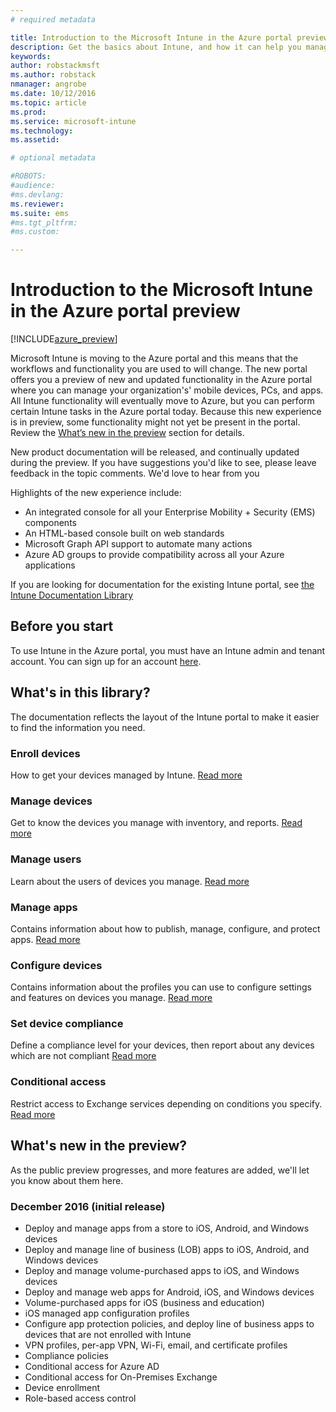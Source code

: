 ```yaml
---
# required metadata

title: Introduction to the Microsoft Intune in the Azure portal preview | Microsoft Docs
description: Get the basics about Intune, and how it can help you manage your devices.
keywords:
author: robstackmsft
ms.author: robstack
nmanager: angrobe
ms.date: 10/12/2016
ms.topic: article
ms.prod:
ms.service: microsoft-intune
ms.technology:
ms.assetid: 

# optional metadata

#ROBOTS:
#audience:
#ms.devlang:
ms.reviewer: 
ms.suite: ems
#ms.tgt_pltfrm:
#ms.custom:

---
```



# Introduction to the Microsoft Intune in the Azure portal preview


[!INCLUDE[azure_preview](../includes/azure_preview.md)]

Microsoft Intune is moving to the Azure portal and this means that the workflows and functionality you are used to will change.
The new portal offers you a preview of new and updated functionality in the Azure portal where you can manage your organization's' mobile devices, PCs, and apps. 
All Intune functionality will eventually move to Azure, but you can perform certain Intune tasks in the Azure portal today. Because this new experience is in preview, some functionality might not yet be present in the portal. Review the [What’s new in the preview](#what's-new-in-the-preview?) section for details. 

New product documentation will be released, and continually  updated during the preview. If you have suggestions you'd like to see, please leave feedback in the topic comments. We'd love to hear from you

<!--- You can view the new Intune technical preview console in Azure at [portal.azure.com]. --->

Highlights of the new experience include:

- An integrated console for all your Enterprise Mobility + Security (EMS) components
- An HTML-based console built on web standards
- Microsoft Graph API support to automate many actions
- Azure AD groups to provide compatibility across all your Azure applications

If you are looking for documentation for the existing Intune portal, see [the Intune Documentation Library](https://docs.microsoft.com/en-us/intune/)

## Before you start

To use Intune in the Azure portal, you must have an Intune admin and tenant account. You can sign up for an account [here](https://portal.office.com/Signup/Signup.aspx?OfferId=40BE278A-DFD1-470a-9EF7-9F2596EA7FF9&dl=INTUNE_A&ali=1#0%20).

## What's in this library?

The documentation reflects the layout of the Intune portal to make it easier to find the information you need.

<!--- ### Plan and design
Information to help you plan and design your Intune environment.
[Read more](/intune-azure/plan-and-design/get-started) --->
### Enroll devices
How to get your devices managed by Intune.
[Read more](/intune-azure/enroll-devices/what-is)
### Manage devices
Get to know the devices you manage with inventory, and reports.
[Read more](/intune-azure/manage-devices/what-is)
### Manage users
Learn about the users of devices you manage.
[Read more](/intune-azure/manage-users/what-is)
### Manage apps
Contains information about how to publish, manage, configure, and protect apps.
[Read more](/intune-azure/manage-apps/what-is)
### Configure devices
Contains information about the profiles you can use to configure settings and features on devices you manage.
[Read more](/intune-azure/configure-devices/what-is) 
### Set device compliance
Define a compliance level for your devices, then report about any devices which are not compliant
[Read more](/intune-azure/set-device-compliance/what-is)
### Conditional access
Restrict access to Exchange services depending on conditions you specify.
[Read more](/intune-azure/conditional-access/what-is)


## What's new in the preview?

As the public preview progresses, and more features are added, we'll let you know about them here.

### December 2016 (initial release)

- Deploy and manage apps from a store to iOS, Android, and Windows devices
- Deploy and manage line of business (LOB) apps to iOS, Android, and Windows devices
- Deploy and manage volume-purchased apps to iOS, and Windows devices
- Deploy and manage web apps for Android, iOS, and Windows devices
- Volume-purchased apps for iOS (business and education)
- iOS managed app configuration profiles
- Configure app protection policies, and deploy line of business apps to devices that are not enrolled with Intune
- VPN profiles, per-app VPN, Wi-Fi, email, and certificate profiles
- Compliance policies
- Conditional access for Azure AD
- Conditional access for On-Premises Exchange
- Device enrollment
- Role-based access control
